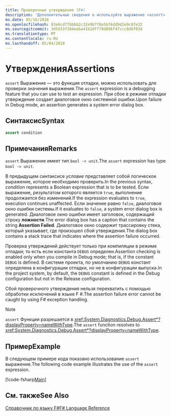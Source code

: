 ```yaml
---
title: Проверочные утверждения (F#)
description: 'Дополнительные сведения о используйте выражение «assert» как средство отладки для тестирования выражений в языке F #.'
ms.date: 05/16/2016
ms.openlocfilehash: 83e6cd77bbbb2c32e9b778e5bf6dd9d2e9c8fe32
ms.sourcegitcommit: 3d5d33f384eeba41b2dff79d096f47ccc8d8f03d
ms.translationtype: MT
ms.contentlocale: ru-RU
ms.lasthandoff: 05/04/2018
---
```

# <a name="assertions"></a><span data-ttu-id="5b835-103">Утверждения</span><span class="sxs-lookup"><span data-stu-id="5b835-103">Assertions</span></span>

<span data-ttu-id="5b835-104">`assert` Выражение — это функция отладки, можно использовать для проверки значения выражения.</span><span class="sxs-lookup"><span data-stu-id="5b835-104">The `assert` expression is a debugging feature that you can use to test an expression.</span></span> <span data-ttu-id="5b835-105">При сбое в режиме отладки утверждение создает диалоговое окно системной ошибки.</span><span class="sxs-lookup"><span data-stu-id="5b835-105">Upon failure in Debug mode, an assertion generates a system error dialog box.</span></span>

## <a name="syntax"></a><span data-ttu-id="5b835-106">Синтаксис</span><span class="sxs-lookup"><span data-stu-id="5b835-106">Syntax</span></span>

```fsharp
assert condition
```

## <a name="remarks"></a><span data-ttu-id="5b835-107">Примечания</span><span class="sxs-lookup"><span data-stu-id="5b835-107">Remarks</span></span>

<span data-ttu-id="5b835-108">`assert` Выражение имеет тип `bool -> unit`.</span><span class="sxs-lookup"><span data-stu-id="5b835-108">The `assert` expression has type `bool -> unit`.</span></span>

<span data-ttu-id="5b835-109">В предыдущем синтаксисе *условие* представляет собой логическое выражение, которое необходимо проверить.</span><span class="sxs-lookup"><span data-stu-id="5b835-109">In the previous syntax, *condition* represents a Boolean expression that is to be tested.</span></span> <span data-ttu-id="5b835-110">Если выражение, результатом которого является `true`, выполнение продолжается без изменений.</span><span class="sxs-lookup"><span data-stu-id="5b835-110">If the expression evaluates to `true`, execution continues unaffected.</span></span> <span data-ttu-id="5b835-111">Если значение равно `false`, диалоговое окно ошибки системы.</span><span class="sxs-lookup"><span data-stu-id="5b835-111">If it evaluates to `false`, a system error dialog box is generated.</span></span> <span data-ttu-id="5b835-112">Диалоговое окно ошибки имеет заголовок, содержащий строку **ложности**.</span><span class="sxs-lookup"><span data-stu-id="5b835-112">The error dialog box has a caption that contains the string **Assertion Failed**.</span></span> <span data-ttu-id="5b835-113">Диалоговое окно содержит трассировку стека, который указывает, где произошел сбой утверждения.</span><span class="sxs-lookup"><span data-stu-id="5b835-113">The dialog box contains a stack trace that indicates where the assertion failure occurred.</span></span>

<span data-ttu-id="5b835-114">Проверка утверждений действует только при компиляции в режиме отладки; то есть если константа `DEBUG` определен.</span><span class="sxs-lookup"><span data-stu-id="5b835-114">Assertion checking is enabled only when you compile in Debug mode; that is, if the constant `DEBUG` is defined.</span></span> <span data-ttu-id="5b835-115">В системе проекта, по умолчанию `DEBUG` констант определена в конфигурации отладки, но не в конфигурации выпуска.</span><span class="sxs-lookup"><span data-stu-id="5b835-115">In the project system, by default, the `DEBUG` constant is defined in the Debug configuration but not in the Release configuration.</span></span>

<span data-ttu-id="5b835-116">Сбой проверочного утверждения нельзя перехватить с помощью обработки исключений в языке F #.</span><span class="sxs-lookup"><span data-stu-id="5b835-116">The assertion failure error cannot be caught by using F# exception handling.</span></span>

>[!NOTE]
<span data-ttu-id="5b835-117">`assert` Функции разрешается в <xref:System.Diagnostics.Debug.Assert*?displayProperty=nameWithType>.</span><span class="sxs-lookup"><span data-stu-id="5b835-117">The `assert` function resolves to <xref:System.Diagnostics.Debug.Assert*?displayProperty=nameWithType>.</span></span>

## <a name="example"></a><span data-ttu-id="5b835-118">Пример</span><span class="sxs-lookup"><span data-stu-id="5b835-118">Example</span></span>

<span data-ttu-id="5b835-119">В следующем примере кода показано использование `assert` выражение.</span><span class="sxs-lookup"><span data-stu-id="5b835-119">The following code example illustrates the use of the `assert` expression.</span></span>

[!code-fsharp[Main](../../../samples/snippets/fsharp/lang-ref-2/snippet5401.fs)]
    
## <a name="see-also"></a><span data-ttu-id="5b835-120">См. также</span><span class="sxs-lookup"><span data-stu-id="5b835-120">See Also</span></span>

[<span data-ttu-id="5b835-121">Справочник по языку F#</span><span class="sxs-lookup"><span data-stu-id="5b835-121">F# Language Reference</span></span>](index.md)
